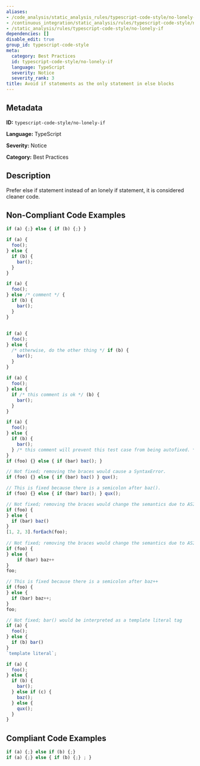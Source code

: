 ```yaml
---
aliases:
- /code_analysis/static_analysis_rules/typescript-code-style/no-lonely-if
- /continuous_integration/static_analysis/rules/typescript-code-style/no-lonely-if
- /static_analysis/rules/typescript-code-style/no-lonely-if
dependencies: []
disable_edit: true
group_id: typescript-code-style
meta:
  category: Best Practices
  id: typescript-code-style/no-lonely-if
  language: TypeScript
  severity: Notice
  severity_rank: 3
title: Avoid if statements as the only statement in else blocks
---
```

<!--  SOURCED FROM https://github.com/DataDog/datadog-static-analyzer-rule-docs -->


## Metadata
**ID:** `typescript-code-style/no-lonely-if`

**Language:** TypeScript

**Severity:** Notice

**Category:** Best Practices

## Description
Prefer else if statement instead of an lonely if statement, it is considered cleaner code.

## Non-Compliant Code Examples
```typescript
if (a) {;} else { if (b) {;} }

if (a) {
  foo();
} else {
  if (b) {
    bar();
  }
}

if (a) {
  foo();
} else /* comment */ {
  if (b) {
    bar();
  }
}
    
    
if (a) {
  foo();
} else {
  /* otherwise, do the other thing */ if (b) {
    bar();
  }
}
    
if (a) {
  foo();
} else {
  if /* this comment is ok */ (b) {
    bar();
  }
}

if (a) {
  foo();
} else {
  if (b) {
    bar();
  } /* this comment will prevent this test case from being autofixed. */
}
if (foo) {} else { if (bar) baz(); }

// Not fixed; removing the braces would cause a SyntaxError.
if (foo) {} else { if (bar) baz() } qux();

// This is fixed because there is a semicolon after baz().
if (foo) {} else { if (bar) baz(); } qux();

// Not fixed; removing the braces would change the semantics due to ASI.
if (foo) {
} else {
  if (bar) baz()
}
[1, 2, 3].forEach(foo);
    
// Not fixed; removing the braces would change the semantics due to ASI.
if (foo) {
} else {
    if (bar) baz++
}
foo;

// This is fixed because there is a semicolon after baz++
if (foo) {
} else {
  if (bar) baz++;
}
foo;

// Not fixed; bar() would be interpreted as a template literal tag
if (a) {
  foo();
} else {
  if (b) bar()
}
`template literal`;

if (a) {
  foo();
} else {
  if (b) {
    bar();
  } else if (c) {
    baz();
  } else {
    qux();
  }
}
```

## Compliant Code Examples
```typescript
if (a) {;} else if (b) {;}
if (a) {;} else { if (b) {;} ; }
```
